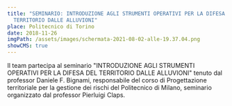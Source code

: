 ```yaml
---
title: "SEMINARIO: INTRODUZIONE AGLI STRUMENTI OPERATIVI PER LA DIFESA DEL
  TERRITORIO DALLE ALLUVIONI"
place: Politecnico di Torino
date: 2018-11-26
imgPath: /assets/images/schermata-2021-08-02-alle-19.37.04.png
showCMS: true
---
```

Il team partecipa al seminario "INTRODUZIONE AGLI STRUMENTI OPERATIVI PER LA DIFESA DEL TERRITORIO DALLE ALLUVIONI" tenuto dal professor Daniele F. Bignami, responsabile del corso di Progettazione territoriale per la gestione dei rischi del Politecnico di Milano, seminario organizzato dal professor Pierluigi Claps.
